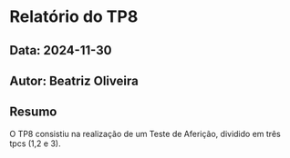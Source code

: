 # Relatório do TP8
## Data: 2024-11-30
## Autor: Beatriz Oliveira

## Resumo

O TP8 consistiu na realização de um Teste de Aferição, dividido em três tpcs (1,2 e 3).
